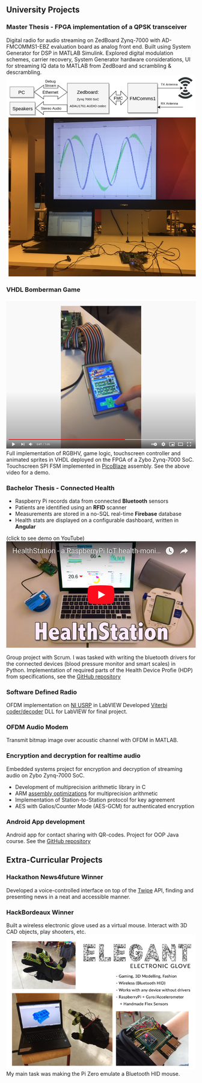 ## University Projects

### Master Thesis - FPGA implementation of a QPSK transceiver
Digital radio for audio streaming on ZedBoard Zynq-7000 with AD-FMCOMMS1-EBZ evaluation board as analog front end. Built using System Generator for DSP in MATLAB Simulink. Explored digital modulation schemes, carrier recovery, System Generator hardware considerations, UI for streaming IQ data to MATLAB from ZedBoard and scrambling & descrambling.
![Image](hardware_thesis.PNG)
![Image](IQ_UI.PNG)

### VHDL Bomberman Game
[![Bomberman Video](bomberman_video.PNG)](https://www.youtube.com/watch?v=XN66qqCFIZs "Bomberman Video")
Full implementation of RGBHV, game logic, touchscreen controller and animated sprites in VHDL deployed on the FPGA of a Zybo Zynq-7000 SoC. Touchscreen SPI FSM implemented in [PicoBlaze](https://www.xilinx.com/products/intellectual-property/picoblaze.html) assembly. See the above video for a demo.

### Bachelor Thesis - Connected Health
- Raspberry Pi records data from connected **Bluetooth** sensors
- Patients are identified using an **RFID** scanner
- Measurements are stored in a no-SQL real-time **Firebase** database
- Health stats are displayed on a configurable dashboard, written in **Angular**

(click to see demo on YouTube)
[![Testing](yt-demo.png)](https://youtu.be/KNPxM7up9dE)

Group project with Scrum. I was tasked with writing the bluetooth drivers for the connected devices (blood pressure monitor and smart scales) in Python. Implementation of required parts of the Health Device Profie (HDP) from specifications, see the [GitHub repository](https://github.com/jsl2/ee5_release)

### Software Defined Radio
OFDM implementation on [NI USRP](https://www.ni.com/nl-be/shop/hardware/products/usrp-software-defined-radio-device.html) in LabVIEW
Developed [Viterbi coder/decoder](https://gist.github.com/jsl2/2dd6f63bbff7a41a6a59a8d1a6d827a0) DLL for LabVIEW for final project.

### OFDM Audio Modem
Transmit bitmap image over acoustic channel with OFDM in MATLAB.

### Encryption and decryption for realtime audio
Embedded systems project for encryption and decryption of streaming audio on Zybo Zynq-7000 SoC.
- Development of multiprecision arithmetic library in C
- ARM [assembly optimizations](https://gist.github.com/jsl2/a69d000949e2c08266f2344472218e10) for multiprecision arithmetic
- Implementation of Station-to-Station protocol for key agreement
- AES with Galios/Counter Mode (AES-GCM) for authenticated encryption


### Android App development
Android app for contact sharing with QR-codes. Project for OOP Java course. See the [GitHub repository](https://github.com/eoleinik/VIA-Virtual-Identity-Aggregator)

## Extra-Curricular Projects

### Hackathon News4future Winner
Developed a voice-controlled interface on top of the [Twipe](https://www.twipemobile.com/comic-news-for-kids-and-new-speak-win-take-home-the-media-innovation-price/) API, finding and presenting news in a neat and accessible manner.

### HackBordeaux Winner
Built a wireless electronic glove used as a virtual mouse. Interact with 3D CAD objects, play shooters, etc.
[![EleGant](elegant.jpg)](https://devpost.com/software/elegant "EleGant")
My main task was making the Pi Zero emulate a Bluetooth HID mouse.
